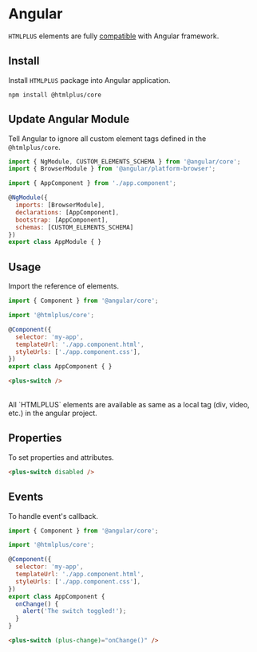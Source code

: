 # Angular

`HTMLPLUS` elements are fully [compatible](https://custom-elements-everywhere.com/#angular) with Angular framework.

## Install

Install `HTMLPLUS` package into Angular application.

```shell
npm install @htmlplus/core
```

## Update Angular Module

Tell Angular to ignore all custom element tags defined in the `@htmlplus/core`.

```js
import { NgModule, CUSTOM_ELEMENTS_SCHEMA } from '@angular/core';
import { BrowserModule } from '@angular/platform-browser';

import { AppComponent } from './app.component';

@NgModule({
  imports: [BrowserModule],
  declarations: [AppComponent],
  bootstrap: [AppComponent],
  schemas: [CUSTOM_ELEMENTS_SCHEMA]
})
export class AppModule { }
```

## Usage

Import the reference of elements.

```js
import { Component } from '@angular/core';

import '@htmlplus/core';

@Component({
  selector: 'my-app',
  templateUrl: './app.component.html',
  styleUrls: ['./app.component.css'],
})
export class AppComponent { }
```

```html
<plus-switch />
```

<br/>

<Alert type="info">
All `HTMLPLUS` elements are available as same as a local tag (div, video, etc.) in the angular project.
</Alert>

## Properties

To set properties and attributes.

```html
<plus-switch disabled />
```

## Events

To handle event's callback.

```js
import { Component } from '@angular/core';

import '@htmlplus/core';

@Component({
  selector: 'my-app',
  templateUrl: './app.component.html',
  styleUrls: ['./app.component.css'],
})
export class AppComponent {
  onChange() {
    alert('The switch toggled!');
  }
}
```

```html
<plus-switch (plus-change)="onChange()" />
```
